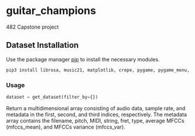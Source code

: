 # guitar_champions
482 Capstone project

## Dataset Installation
Use the package manager [pip](https://pip.pypa.io/en/stable/) to install the necessary modules.

```bash
pip3 install librosa, music21, matplotlib, crepe, pygame, pygame_menu, pygame_aseprite_animation, pyaudio, keras, tensorflow
```

### Usage
```python
dataset = get_dataset(filter_by={})
```
Return a multidimensional array consisting of audio data, sample rate, and metadata in the first, second, and third indices, respectively. The metadata array contains the filename, pitch, MIDI, string, fret, type, average MFCCs (mfccs_mean), and MFCCs variance (mfccs_var).

